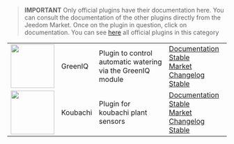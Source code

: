 
>**IMPORTANT**
>Only official plugins have their documentation here. You can consult the documentation of the other plugins directly from the Jeedom Market. Once on the plugin in question, click on documentation.
>You can see [here](https://market.jeedom.com/index.php?v=d&p=market&type=plugin&categorie=nature) all official plugins in this category


| | | | |
|--- | --- | --- | ---|
|<img src="greeniq/greeniq_icon.png" class="pluginLogo" width="100" />|GreenIQ|Plugin to control automatic watering via the GreenIQ module|[Documentation Stable](greeniq/index.md)<br/>[Market](https://market.jeedom.com/index.php?v=d&p=market_display&id=1717)<br/>[Changelog Stable](greeniq/changelog.md)|
|<img src="koubachi/koubachi_icon.png" class="pluginLogo" width="100" />|Koubachi|Plugin for koubachi plant sensors|[Documentation Stable](koubachi/index.md)<br/>[Market](https://market.jeedom.com/index.php?v=d&p=market_display&id=1012)<br/>[Changelog Stable](koubachi/changelog.md)|
